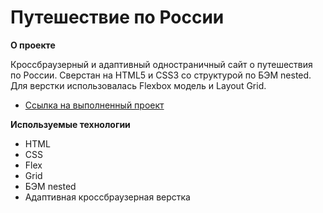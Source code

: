 # Путешествие по России

**О проекте**

Кроссбраузерный и адаптивный одностраничный сайт о путешествия по России. Сверстан на HTML5 и CSS3 со структурой по БЭМ nested. Для верстки использовалась Flexbox модель и Layout Grid.
* [Ссылка на выполненный проект](https://serioio321.github.io/bykreev_web_3/)

**Используемые технологии**

* HTML
* CSS
* Flex
* Grid
* БЭМ nested
* Адаптивная кроссбраузерная верстка
